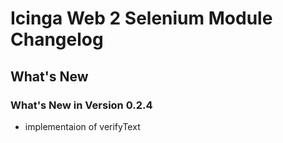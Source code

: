 # Icinga Web 2 Selenium Module Changelog

## What's New

### What's New in Version 0.2.4

* implementaion of verifyText

